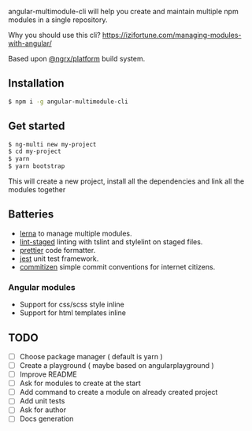 angular-multimodule-cli will help you create and maintain multiple
npm modules in a single repository.

Why you should use this cli? https://izifortune.com/managing-modules-with-angular/

Based upon [@ngrx/platform](https://github.com/ngrx/platform) build system.

## Installation

```bash
$ npm i -g angular-multimodule-cli
```

## Get started

```bash
$ ng-multi new my-project
$ cd my-project
$ yarn
$ yarn bootstrap
```

This will create a new project, install all the dependencies and link all the
modules together

## Batteries

* [lerna](https://github.com/lerna/lerna) to manage multiple modules.
* [lint-staged](https://github.com/okonet/lint-staged) linting with tslint and stylelint on staged files.
* [prettier](https://github.com/prettier/prettier) code formatter.
* [jest](https://github.com/facebook/jest) unit test framework.
* [commitizen](https://commitizen.github.io/cz-cli/)  simple commit conventions for internet citizens.

### Angular modules

* Support for css/scss style inline
* Support for html templates inline

## TODO

* [  ] Choose package manager ( default is yarn )
* [  ] Create a playground ( maybe based on angularplayground )
* [  ] Improve README
* [  ] Ask for modules to create at the start
* [  ] Add command to create a module on already created project
* [  ] Add unit tests
* [  ] Ask for author
* [  ] Docs generation
